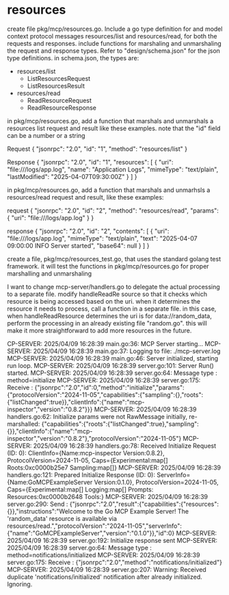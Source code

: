 # resources

create file pkg/mcp/resources.go. Include a go type definition for and model context protocol messages resources/list and resources/read, for both the requests and responses.  include functions for marshaling and unmarshaling the request and response types. Refer to "design/schema.json" for the json type definitions. in schema.json, the types are:

- resources/list
  - ListResourcesRequest
  - ListResourcesResult
- resources/read  
  - ReadResourceRequest
  - ReadResourceResponse


in pkg/mcp/resources.go, add a function that marshals and unmarshals a resources list request and result like these examples. note that the "id" field can be a number or a string

Request
{
  "jsonrpc": "2.0",
  "id": "1",
  "method": "resources/list"
}

Response
{
  "jsonrpc": "2.0",
  "id": "1",
  "resources": [
    {
      "uri": "file:///logs/app.log",
      "name": "Application Logs",
      "mimeType": "text/plain",
      "lastModified": "2025-04-07T09:30:00Z"
    }
  ]
}


in pkg/mcp/resources.go, add a function that marshals and unmarhsls a resources/read request and result, like these examples:

request
{
  "jsonrpc": "2.0",
  "id": "2",
  "method": "resources/read",
  "params": {
    "uri": "file:///logs/app.log"
  }
}

response
{
  "jsonrpc": "2.0",
  "id": "2",
  "contents": [
    {
      "uri": "file:///logs/app.log",
      "mimeType": "text/plain",
      "text": "2025-04-07 09:00:00 INFO Server started",
      "base64": null
    }
  ]
}

create a file, pkg/mcp/resources_test.go, that uses the standard golang test
framework. it will test the functions in pkg/mcp/resources.go for proper marshalling and unmarshaling


I want to change mcp-server/handlers.go to delegate the actual processing to a separate file. modify handleReadRe source so that it checks which resource is being accessed based on the uri. when it determines the resource it needs to process, call a function in a separate file. in this case, when handleReadResource determines the uri is for data://random_data, perform the processing in an already existing file "random.go". this will make it more straightforward to add more resources in the future.  



CP-SERVER: 2025/04/09 16:28:39 main.go:36: MCP Server starting...
MCP-SERVER: 2025/04/09 16:28:39 main.go:37: Logging to file: ./mcp-server.log
MCP-SERVER: 2025/04/09 16:28:39 main.go:46: Server initialized, starting run loop.
MCP-SERVER: 2025/04/09 16:28:39 server.go:101: Server Run() started.
MCP-SERVER: 2025/04/09 16:28:39 server.go:64: Message type : method=initialize
MCP-SERVER: 2025/04/09 16:28:39 server.go:175: Receive : {"jsonrpc":"2.0","id":0,"method":"initialize","params":{"protocolVersion":"2024-11-05","capabilities":{"sampling":{},"roots":{"listChanged":true}},"clientInfo":{"name":"mcp-inspector","version":"0.8.2"}}}
MCP-SERVER: 2025/04/09 16:28:39 handlers.go:62: Initialize params were not RawMessage initially, re-marshalled: {"capabilities":{"roots":{"listChanged":true},"sampling":{}},"clientInfo":{"name":"mcp-inspector","version":"0.8.2"},"protocolVersion":"2024-11-05"}
MCP-SERVER: 2025/04/09 16:28:39 handlers.go:78: Received Initialize Request (ID: 0): ClientInfo={Name:mcp-inspector Version:0.8.2}, ProtocolVersion=2024-11-05, Caps={Experimental:map[] Roots:0xc0000b25e7 Sampling:map[]}
MCP-SERVER: 2025/04/09 16:28:39 handlers.go:121: Prepared Initialize Response (ID: 0): ServerInfo={Name:GoMCPExampleServer Version:0.1.0}, ProtocolVersion=2024-11-05, Caps={Experimental:map[] Logging:map[] Prompts:<nil> Resources:0xc0000b2648 Tools:<nil>}
MCP-SERVER: 2025/04/09 16:28:39 server.go:290: Send   : {"jsonrpc":"2.0","result":{"capabilities":{"resources":{}},"instructions":"Welcome to the Go MCP Example Server! The 'random_data' resource is available via resources/read.","protocolVersion":"2024-11-05","serverInfo":{"name":"GoMCPExampleServer","version":"0.1.0"}},"id":0}
MCP-SERVER: 2025/04/09 16:28:39 server.go:192: Initialize response sent
MCP-SERVER: 2025/04/09 16:28:39 server.go:64: Message type : method=notifications/initialized
MCP-SERVER: 2025/04/09 16:28:39 server.go:175: Receive : {"jsonrpc":"2.0","method":"notifications/initialized"}
MCP-SERVER: 2025/04/09 16:28:39 server.go:207: Warning: Received duplicate 'notifications/initialized' notification after already initialized. Ignoring.

